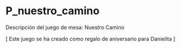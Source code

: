 # P_nuestro_camino
Descripción del juego de mesa: Nuestro Camino

[ Este juego se ha creado como regalo de aniversario para Danielita ]
